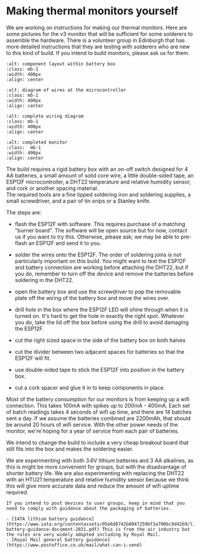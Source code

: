 
# Making thermal monitors yourself

We are working on instructions for making our thermal monitors.  Here are some pictures for the v3 monitor that will be sufficient for some solderers to assemble the hardware.  There is a volunteer group in Edinburgh that has more detailed instructions that they are testing with solderers who are new to this kind of build.  If you intend to build monitors, please ask us for them.

```{image} /images/monitoring/making/inside-of-battery-box.jpg
:alt: component layout within battery box
:class: mb-1
:width: 400px
:align: center
```


```{image} /images/monitoring/making/wiring-diagram.jpg
:alt: diagram of wires at the microcontroller
:class: mb-1
:width: 400px
:align: center
```

```{image} /images/monitoring/making/wiring-diagram2.jpg
:alt: complete wiring diagram
:class: mb-1
:width: 400px
:align: center
```

```{image} /images/monitoring/making/completed-build.jpg
:alt: completed monitor
:class:  mb-1
:width: 400px
:align: center
```

The build requires a rigid battery box with an on-off switch designed for 4 AA batteries, a small amount of solid core wire, a little double-sided tape, an ESP12F microcontroller, a DHT22 temperature and relative humidity sensor, and cork or another spacing material.  
The required tools are a fine tipped soldering iron and soldering supplies, a small screwdriver, and a pair of tin snips or a Stanley knife.

The steps are:

- flash the ESP12F with software.  This requires purchase of a matching "burner board".  The software will be open source but for now, contact us if you want to try this.  Otherwise, please ask; we may be able to pre-flash an ESP12F and send it to you.

- solder the wires onto the ESP12F.  The order of soldering joins is not particularly important on this build. You might want to test the ESP12F and battery connection are working before attaching the DHT22, but if you do, remember to turn off the device and remove the batteries before soldering in the DHT22. 

- open the battery box and use the screwdriver to pop the removable plate off the wiring of the battery box and move the wires over. 

- drill hole in the box where the ESP12F LED will shine through when it is turned on.  It's hard to get the hole in exactly the right spot.  Whatever you do, take the lid off the box before using the drill to avoid damaging the ESP12F.  

- cut the right sized space in the side of the battery box on both halves

- cut the divider between two adjacent spaces for batteries so that the ESP12F will fit. 

- use double-sided tape to stick the ESP12F into position in the battery box.

- cut a cork spacer and glue it in to keep components in place. 

Most of the battery consumption for our monitors is from keeping up a wifi connection.  This takes 100mA with spikes up to 200mA - 400mA. Each set of batch readings takes 4 seconds of wifi up time, and there are 14 batches sent a day. If we assume the batteries combined are 2200mAh, that should be around 20 hours of wifi service.  With the other power needs of the monitor, we're hoping for a year of service from each pair of batteries.

We intend to change the build to include a very cheap breakout board that still fits into the box and makes the soldering easier.

We are experimenting with both 3.6V lithium batteries and 3 AA alkalines, as this is might be more convenient for groups, but with the disadvantage of shorter battery life.   We are also experimenting with replacing the DHT22 with an HTU21 temperature and relative humidity sensor because we think this will give more accurate data and reduce the amount of wifi uptime required.

```{admonition} Important
If you intend to post devices to user groups, keep in mind that you need to comply with guidance about the packaging of batteries.

- [IATA lithium battery guidance](https://www.iata.org/contentassets/05e6d8742b0047259bf3a700bc9d42b9/lithium-battery-guidance-document-2021.pdf) This is from the air industry but the rules are very widely adopted including by Royal Mail.
- [Royal Mail general battery guidance](https://www.postoffice.co.uk/mail/what-can-i-send)
```